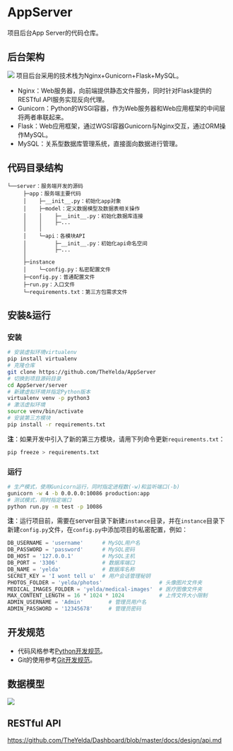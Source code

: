 # AppServer
项目后台App Server的代码仓库。

## 后台架构
![](https://raw.githubusercontent.com/TheYelda/AppServer/master/doc/architecture.png)
项目后台采用的技术栈为Nginx+Gunicorn+Flask+MySQL。

- Nginx：Web服务器，向前端提供静态文件服务，同时针对Flask提供的RESTful API服务实现反向代理。
- Gunicorn：Python的WSGI容器，作为Web服务器和Web应用框架的中间层将两者串联起来。
- Flask：Web应用框架，通过WGSI容器Gunicorn与Nginx交互，通过ORM操作MySQL。
- MySQL：关系型数据库管理系统，直接面向数据进行管理。

## 代码目录结构
```
└──server：服务端开发的源码
     ├─app：服务端主要代码
     │    ├─__init__.py：初始化app对象
     │    ├─model：定义数据模型及数据表相关操作
     │    │    ├─__init__.py：初始化数据库连接
     │    │    ├─...
     │    │
     │    └─api：各模块API
     │         ├─__init__.py：初始化api命名空间
     │         ├─...
     │
     ├─instance
     │    └─config.py：私密配置文件
     ├─config.py：普通配置文件
     ├─run.py：入口文件
     └─requirements.txt：第三方包需求文件
```

## 安装&运行
### 安装
```bash
# 安装虚拟环境virtualenv
pip install virtualenv
# 克隆仓库
git clone https://github.com/TheYelda/AppServer
# 切换到项目源码目录
cd AppServer/server
# 新建虚拟环境并指定Python版本
virtualenv venv -p python3
# 激活虚拟环境
source venv/bin/activate
# 安装第三方模块
pip install -r requirements.txt
```
**注**：如果开发中引入了新的第三方模块，请用下列命令更新`requirements.txt`：
```bash
pip freeze > requirements.txt
```

### 运行
```bash
# 生产模式，使用Gunicorn运行，同时指定进程数(-w)和监听端口(-b)
gunicorn -w 4 -b 0.0.0.0:10086 production:app
# 测试模式，同时指定端口
python run.py -m test -p 10086
```
**注**：运行项目前，需要在server目录下新建`instance`目录，并在`instance`目录下新建`config.py`文件，在`config.py`中添加项目的私密配置，例如：

```python
DB_USERNAME = 'username'      # MySQL用户名
DB_PASSWORD = 'password'      # MySQL密码
DB_HOST = '127.0.0.1'         # MySQL主机
DB_PORT = '3306'              # 数据库端口
DB_NAME = 'yelda'             # 数据库名称
SECRET_KEY = 'I wont tell u'  # 用户会话管理秘钥
PHOTOS_FOLDER = 'yelda/photos'                  # 头像图片文件夹
MEDICAL_IMAGES_FOLDER = 'yelda/medical-images'  # 医疗图像文件夹
MAX_CONTENT_LENGTH = 16 * 1024 * 1024           # 上传文件大小限制
ADMIN_USERNAME = 'Admin'        # 管理员用户名
ADMIN_PASSWORD = '12345678'     # 管理员密码
```

## 开发规范
- 代码风格参考[Python开发规范](https://github.com/TheYelda/Dashboard/blob/master/python_code_style_guide.md)。
- Git的使用参考[Git开发规范](https://github.com/TheYelda/Dashboard/blob/master/git_collaboration_guide.md)。

## 数据模型
![](https://raw.githubusercontent.com/TheYelda/Dashboard/master/docs/images/db.png)

## RESTful API
<https://github.com/TheYelda/Dashboard/blob/master/docs/design/api.md>
